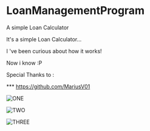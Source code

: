 # LoanManagementProgram
A simple Loan Calculator 

It's a simple Loan Calculator...

I 've been curious about how it works!

Now i know :P


Special Thanks to :

*** https://github.com/MariusV01


![ONE](https://user-images.githubusercontent.com/95982616/160264146-e9c03fbc-e96e-4470-a6cc-bf41184ca11a.PNG)


![TWO](https://user-images.githubusercontent.com/95982616/160264150-ad0e6630-7c4f-435f-a960-83c2b6c33692.PNG)


![THREE](https://user-images.githubusercontent.com/95982616/160264154-d89b3ee3-58fd-49db-8308-edac0d25df01.PNG)
